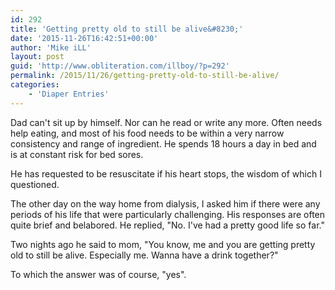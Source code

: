 ```yaml
---
id: 292
title: 'Getting pretty old to still be alive&#8230;'
date: '2015-11-26T16:42:51+00:00'
author: 'Mike iLL'
layout: post
guid: 'http://www.obliteration.com/illboy/?p=292'
permalink: /2015/11/26/getting-pretty-old-to-still-be-alive/
categories:
    - 'Diaper Entries'
---
```


Dad can't sit up by himself. Nor can he read or write any more. Often needs help eating, and most of his food needs to be within a very narrow consistency and range of ingredient. He spends 18 hours a day in bed and is at constant risk for bed sores.

He has requested to be resuscitate if his heart stops, the wisdom of which I questioned.

The other day on the way home from dialysis, I asked him if there were any periods of his life that were particularly challenging. His responses are often quite brief and belabored. He replied, "No. I've had a pretty good life so far."

Two nights ago he said to mom, "You know, me and you are getting pretty old to still be alive. Especially me. Wanna have a drink together?"

To which the answer was of course, "yes".